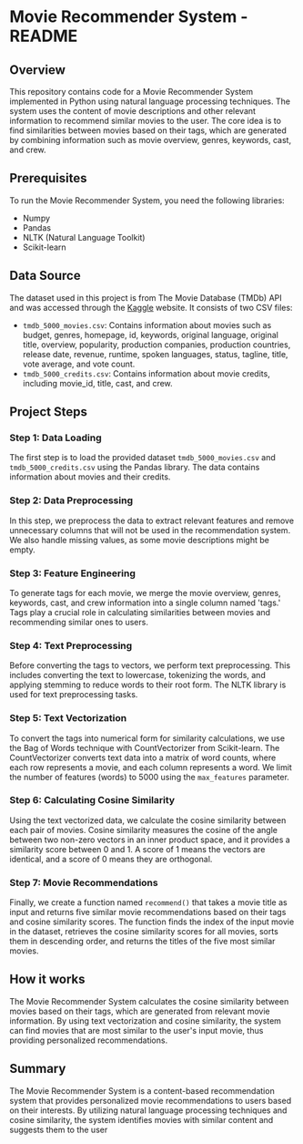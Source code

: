# Movie Recommender System - README

## Overview
This repository contains code for a Movie Recommender System implemented in Python using natural language processing techniques. The system uses the content of movie descriptions and other relevant information to recommend similar movies to the user. The core idea is to find similarities between movies based on their tags, which are generated by combining information such as movie overview, genres, keywords, cast, and crew.

## Prerequisites
To run the Movie Recommender System, you need the following libraries:
- Numpy
- Pandas
- NLTK (Natural Language Toolkit)
- Scikit-learn

## Data Source
The dataset used in this project is from The Movie Database (TMDb) API and was accessed through the [Kaggle](https://www.kaggle.com/tmdb/tmdb-movie-metadata) website. It consists of two CSV files:
- `tmdb_5000_movies.csv`: Contains information about movies such as budget, genres, homepage, id, keywords, original language, original title, overview, popularity, production companies, production countries, release date, revenue, runtime, spoken languages, status, tagline, title, vote average, and vote count.
- `tmdb_5000_credits.csv`: Contains information about movie credits, including movie_id, title, cast, and crew.

## Project Steps

### Step 1: Data Loading
The first step is to load the provided dataset `tmdb_5000_movies.csv` and `tmdb_5000_credits.csv` using the Pandas library. The data contains information about movies and their credits.

### Step 2: Data Preprocessing
In this step, we preprocess the data to extract relevant features and remove unnecessary columns that will not be used in the recommendation system. We also handle missing values, as some movie descriptions might be empty.

### Step 3: Feature Engineering
To generate tags for each movie, we merge the movie overview, genres, keywords, cast, and crew information into a single column named 'tags.' Tags play a crucial role in calculating similarities between movies and recommending similar ones to users.

### Step 4: Text Preprocessing
Before converting the tags to vectors, we perform text preprocessing. This includes converting the text to lowercase, tokenizing the words, and applying stemming to reduce words to their root form. The NLTK library is used for text preprocessing tasks.

### Step 5: Text Vectorization
To convert the tags into numerical form for similarity calculations, we use the Bag of Words technique with CountVectorizer from Scikit-learn. The CountVectorizer converts text data into a matrix of word counts, where each row represents a movie, and each column represents a word. We limit the number of features (words) to 5000 using the `max_features` parameter.

### Step 6: Calculating Cosine Similarity
Using the text vectorized data, we calculate the cosine similarity between each pair of movies. Cosine similarity measures the cosine of the angle between two non-zero vectors in an inner product space, and it provides a similarity score between 0 and 1. A score of 1 means the vectors are identical, and a score of 0 means they are orthogonal.

### Step 7: Movie Recommendations
Finally, we create a function named `recommend()` that takes a movie title as input and returns five similar movie recommendations based on their tags and cosine similarity scores. The function finds the index of the input movie in the dataset, retrieves the cosine similarity scores for all movies, sorts them in descending order, and returns the titles of the five most similar movies.

## How it works
The Movie Recommender System calculates the cosine similarity between movies based on their tags, which are generated from relevant movie information. By using text vectorization and cosine similarity, the system can find movies that are most similar to the user's input movie, thus providing personalized recommendations.

## Summary
The Movie Recommender System is a content-based recommendation system that provides personalized movie recommendations to users based on their interests. By utilizing natural language processing techniques and cosine similarity, the system identifies movies with similar content and suggests them to the user
